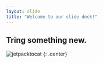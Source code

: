 ```yaml
---
layout: slide
title: "Welcome to our slide deck!"
---
```




## Tring something new.

![jetpacktocat](https://octodex.github.com/images/jetpacktocat.png)
{: .center}
